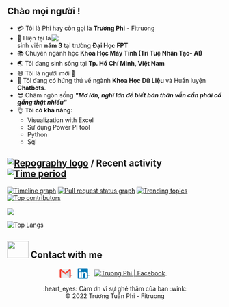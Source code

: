## Chào mọi người ! 
- :credit_card: Tôi là Phi hay còn gọi là **Trương Phi** - Fitruong <img src="https://i.pinimg.com/236x/5a/83/e6/5a83e6a26f0ecffe23903d40877a77af.jpg" width="400" align="right"/>
- :school: Hiện tại là sinh viên **năm 3** tại trường **Đại Học FPT**
- :books: Chuyên ngành học **Khoa Học Máy Tính (Trí Tuệ Nhân Tạo- AI)**
- :earth_asia: Tôi đang sinh sống tại **Tp. Hồ Chí Minh, Việt Nam**
- :sweat_smile: Tôi là người mới :penguin:
- :monocle_face: Tôi đang có hứng thú về ngành **Khoa Học Dữ Liệu** và Huấn luyện **Chatbots**.
- :sunglasses: Châm ngôn sống ***"Mơ lớn, nghĩ lớn để biết bản thân vẫn cần phải cố gắng thật nhiều"*** 
- :ok_hand: **Tôi có khả năng:**
  + Visualization with Excel 
  + Sử dụng Power PI tool  
  + Python 
  + Sql      

## [![Repography logo](https://images.repography.com/logo.svg)](https://repography.com) / Recent activity [![Time period](https://images.repography.com/30411918/Fitruong02/Fitruong02/recent-activity/ee4a5de891f49d4d2e45add70dcdeafb_badge.svg)](https://repography.com)
[![**Timeline graph**](https://images.repography.com/30411918/Fitruong02/Fitruong02/recent-activity/ee4a5de891f49d4d2e45add70dcdeafb_timeline.svg)](https://github.com/Fitruong02/Fitruong02/commits)
[![**Pull request status graph**](https://images.repography.com/30411918/Fitruong02/Fitruong02/recent-activity/ee4a5de891f49d4d2e45add70dcdeafb_prs.svg)](https://github.com/Fitruong02/Fitruong02/pulls)
[![**Trending topics**](https://images.repography.com/30411918/Fitruong02/Fitruong02/recent-activity/ee4a5de891f49d4d2e45add70dcdeafb_words.svg)](https://github.com/Fitruong02/Fitruong02/commits)
[![**Top contributors**](https://images.repography.com/30411918/Fitruong02/Fitruong02/recent-activity/ee4a5de891f49d4d2e45add70dcdeafb_users.svg)](https://github.com/Fitruong02/Fitruong02/graphs/contributors)

<img src="https://activity-graph.herokuapp.com/graph?username=Fitruong02&custom_title=Fitruong%27s%20Contributions%20Graph&title_color=000000&bg_color=FAFAFA&line=30C5FF&fbclid=IwAR26VW_EvYcOfgHoYNgE84Wu9oSRRue4rFvw8VzJe6FPHFVprmVygP3O9kE" width="827" align="center"/>

[![Top Langs](https://github-readme-stats.vercel.app/api/top-langs/?username=Fitruong02)](https://github.com/Fitruong02/github-readme-stats) 

## <img src='https://cdn-icons-png.flaticon.com/512/202/202770.png' width="50px" height="40px"> Contact with me
<p align="center">
  <a href="mailto:fitruong02.work@gmail.com" >
    <img align="center" alt="Trương Tuấn Phi | Gmail" width="26px" src="https://github.com/SatYu26/SatYu26/blob/master/Assets/Gmail.svg" />
  </a> &nbsp;&nbsp;
  
  <a href="https://www.linkedin.com/in/tr%C6%B0%C6%A1ng-tu%E1%BA%A5n-phi-4787a9234/" target="_blank">
    <img align="center" alt="Trương Tuấn Phi | Linkedin" width="24px" src="https://github.com/SatYu26/SatYu26/blob/master/Assets/Linkedin.svg" />
  </a> &nbsp;&nbsp;
  
  <a href="https://www.facebook.com/fitruong02/" target="_blank">
      <img align="center" alt="Truong Phi | Facebook" width="24px" src="https://upload.wikimedia.org/wikipedia/en/thumb/0/04/Facebook_f_logo_%282021%29.svg/100px-Facebook_f_logo_%282021%29.svg.png" />
  </a> &nbsp;&nbsp;

<div align="center">
  :heart_eyes: Cảm ơn vì sự ghé thăm của bạn :wink: <br/>
  &copy; 2022 Trương Tuấn Phi - Fitruong
</div>
